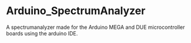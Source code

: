 # Arduino_SpectrumAnalyzer
A spectrumanalyzer made for the Arduino MEGA and DUE microcontroller boards using the arduino IDE.
